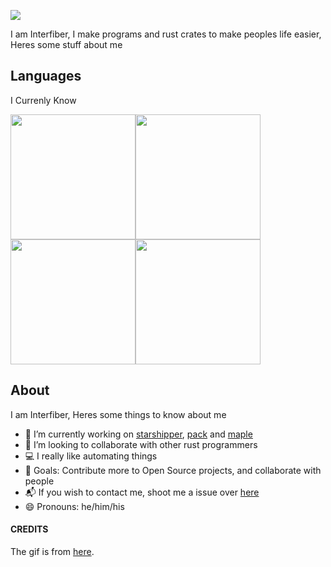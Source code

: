 ![](https://i.giphy.com/media/W6dMBdAdBgdcObSE5E/giphy.webp)

I am Interfiber, I make programs and rust crates to make peoples life easier, Heres some stuff about me

## Languages
I Currenly Know

<img src="https://cdn.svgporn.com/logos/java.svg" height="200" width="200"><img src="https://cdn.svgporn.com/logos/rust.svg" height="200" width="200"><img src="https://cdn.svgporn.com/logos/javascript.svg" height="200" width="200"><img src="https://cdn.svgporn.com/logos/swift.svg" height="200" width="200">

## About
I am Interfiber, Heres some things to know about me
- 🔭 I’m currently working on [starshipper](https://github.com/Interfiber/starshipper), [pack](https://github.com/Interfiber/pack) and [maple](https://github.com/Interfiber/maple)
- 👯 I’m looking to collaborate with other rust programmers
- 💻 I really like automating things
- 🥅 Goals: Contribute more to Open Source projects, and collaborate with people
- 📬 If you wish to contact me, shoot me a issue over [here](https://github.com/Interfiber/Interfiber/issues)
- 😄 Pronouns: he/him/his

#### CREDITS
The gif is from [here](https://giphy.com/gifs/hello-cross-stitch-cute-W6dMBdAdBgdcObSE5E).
